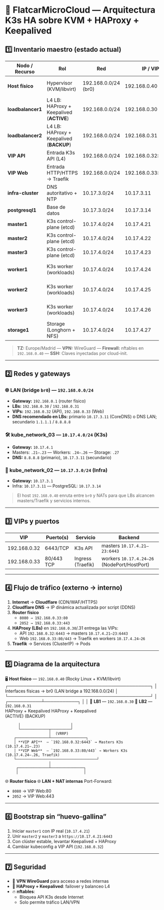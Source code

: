# 🧩 FlatcarMicroCloud — Arquitectura K3s HA sobre KVM + HAProxy + Keepalived

## 1️⃣ Inventario maestro (estado actual)

| Nodo / Recurso      | Rol                                             | Red                 | IP / VIP              | vCPU | RAM     | Disco raíz | Extras                | SO / Imagen     | Notas |
|---------------------|-------------------------------------------------|---------------------|-----------------------|------|---------|------------|-----------------------|-----------------|-------|
| **Host físico**     | Hypervisor (KVM/libvirt)                        | 192.168.0.0/24 (br0)| 192.168.0.40           | —    | —       | 35 GB      | —                     | Rocky Linux 9.5 | Puente br0 a LAN, nftables |
| **loadbalancer1**   | L4 LB: HAProxy + Keepalived (**ACTIVE**)         | 192.168.0.0/24      | 192.168.0.30           | 1    | 512 MB  | 30 GB      | —                     | AlmaLinux 9.5   | VRRP prioridad alta |
| **loadbalancer2**   | L4 LB: HAProxy + Keepalived (**BACKUP**)         | 192.168.0.0/24      | 192.168.0.31           | 1    | 512 MB  | 30 GB      | —                     | AlmaLinux 9.5   | Par VRRP |
| **VIP API**         | Entrada K3s API (L4)                             | 192.168.0.0/24      | 192.168.0.32:6443      | —    | —       | —          | —                     | —               | Solo LAN/VPN |
| **VIP Web**         | Entrada HTTP/HTTPS → Traefik                     | 192.168.0.0/24      | 192.168.0.33:80/443    | —    | —       | —          | —                     | —               | Público (Router/CF → VIP) |
| **infra-cluster**   | DNS autoritativo + NTP                           | 10.17.3.0/24        | 10.17.3.11             | 1    | 512 MB  | 32 GB      | —                     | AlmaLinux 9.5   | CoreDNS + Chrony |
| **postgresql1**     | Base de datos                                    | 10.17.3.0/24        | 10.17.3.14             | 2    | 1 GB    | 32 GB      | —                     | AlmaLinux 9.5   | DB central |
| **master1**         | K3s control-plane (etcd)                         | 10.17.4.0/24        | 10.17.4.21             | 2    | 2 GB    | 50 GB      | —                     | Flatcar          | Bootstrap del clúster |
| **master2**         | K3s control-plane (etcd)                         | 10.17.4.0/24        | 10.17.4.22             | 2    | 2 GB    | 50 GB      | —                     | Flatcar          | — |
| **master3**         | K3s control-plane (etcd)                         | 10.17.4.0/24        | 10.17.4.23             | 2    | 2 GB    | 50 GB      | —                     | Flatcar          | — |
| **worker1**         | K3s worker (workloads)                           | 10.17.4.0/24        | 10.17.4.24             | 3    | 8 GB    | 20 GB      | 1×40 GB qcow2         | Flatcar          | Disco Longhorn |
| **worker2**         | K3s worker (workloads)                           | 10.17.4.0/24        | 10.17.4.25             | 3    | 8 GB    | 20 GB      | 1×40 GB qcow2         | Flatcar          | Disco Longhorn |
| **worker3**         | K3s worker (workloads)                           | 10.17.4.0/24        | 10.17.4.26             | 3    | 8 GB    | 20 GB      | 1×40 GB qcow2         | Flatcar          | Disco Longhorn |
| **storage1**        | Storage (Longhorn + NFS)                         | 10.17.4.0/24        | 10.17.4.27             | 2    | 4 GB    | 10 GB      | 1×80 GB qcow2         | Flatcar          | Volúmenes + exports |

> **TZ:** Europe/Madrid — **VPN:** WireGuard — **Firewall:** nftables en `192.168.0.40` — **SSH:** Claves inyectadas por cloud-init.

---

## 2️⃣ Redes y gateways

### 🌐 LAN (bridge `br0`) — `192.168.0.0/24`

- **Gateway:** `192.168.0.1` (router físico)  
- **LBs:** `192.168.0.30` / `192.168.0.31`  
- **VIPs:** `192.168.0.32` (API), `192.168.0.33` (Web)  
- **DNS recomendado en LBs:** primario `10.17.3.11` (CoreDNS) o DNS LAN; secundario `1.1.1.1` / `8.8.8.8`

### 🛠 kube_network_03 — `10.17.4.0/24` (K3s)

- **Gateway:** `10.17.4.1`  
- Masters: `.21–.23` — Workers: `.24–.26` — Storage: `.27`  
- **DNS:** `8.8.8.8` (primario), `10.17.3.11` (secundario)

### 🧩 kube_network_02 — `10.17.3.0/24` (Infra)

- **Gateway:** `10.17.3.1`  
- Infra: `10.17.3.11` — PostgreSQL: `10.17.3.14`  

> El host `192.168.0.40` enruta entre `br0` y NATs para que LBs alcancen masters/Traefik y servicios internos.

---

## 3️⃣ VIPs y puertos

| VIP           | Puerto(s)  | Servicio                | Backend                                          |
|---------------|------------|-------------------------|--------------------------------------------------|
| 192.168.0.32  | 6443/TCP   | K3s API                  | masters `10.17.4.21–23:6443`                     |
| 192.168.0.33  | 80/443 TCP | Ingress (Traefik)        | workers `10.17.4.24–26` (NodePort/HostPort)      |

---

## 4️⃣ Flujo de tráfico (externo → interno)

1. **Internet** → **Cloudflare** (CDN/WAF/HTTPS)  
2. **Cloudflare DNS** → IP dinámica actualizada por script (DDNS)  
3. **Router físico**  
   - `8080 → 192.168.0.33:80`  
   - `2052 → 192.168.0.33:443`  
4. **HAProxy (LBs)** en `192.168.0.30`/.31 entrega las VIPs:  
   - API `192.168.0.32:6443` → masters `10.17.4.21–23:6443`  
   - Web `192.168.0.33:80/443` → Traefik en workers `10.17.4.24–26`  
5. **Traefik** → Services (ClusterIP) → Pods  

---

## 5️⃣ Diagrama de la arquitectura

🖥️ **Host físico** — `192.168.0.40` (Rocky Linux + KVM/libvirt)  
┌───────────────────────────────────────────────┐
│  Interfaces físicas → br0 (LAN bridge a 192.168.0.0/24) │
└───────────────────────────────────────────────┘
                      │
          ┌───────────┴───────────┐
          │                       │
🔄 **LB1** — `192.168.0.30`   🔄 **LB2** — `192.168.0.31`  
HAProxy + Keepalived      HAProxy + Keepalived  
(ACTIVE)                  (BACKUP)

          │                       │
          └─────────────┬─────────┘
                        │  (VRRP)
        ┌───────────────┴────────────────┐
        │ **VIP API**  — `192.168.0.32:6443` → Masters K3s (10.17.4.21–.23)  
        │ **VIP Web**  — `192.168.0.33:80/443` → Workers K3s (10.17.4.24–.26, Traefik)
        └─────────────────────────────────────┘
                        │
         ┌──────────────┴───────────────┐
         │                              │
🌐 **Router físico**              🌐 **LAN + NAT internas**
 Port-Forward:  
 - `8080` → VIP Web:80  
 - `2052` → VIP Web:443


---

## 6️⃣ Bootstrap sin “huevo-gallina”

1. Iniciar `master1` con IP real (`10.17.4.21`)  
2. Unir `master2` y `master3` a `https://10.17.4.21:6443`  
3. Con clúster estable, levantar Keepalived + HAProxy  
4. Cambiar kubeconfig a VIP API (`192.168.0.32`)  

---

## 7️⃣ Seguridad

- 🔐 **VPN WireGuard** para acceso a redes internas  
- 🔐 **HAProxy + Keepalived**: failover y balanceo L4  
- 🔥 **nftables**:  
  - Bloquea API K3s desde Internet  
  - Solo permite tráfico LAN/VPN
